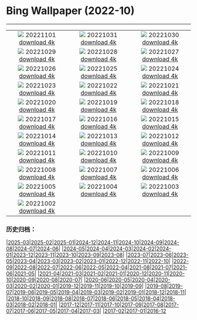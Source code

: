 # Bing Wallpaper (2022-10)
**************
| | | |
| :----: | :----: | :----: |
| ![](https://www.bing.com/th?id=OHR.Calacas_IT-IT0389753487_1920x1080.jpg) 20221101 [download 4k](https://www.bing.com/th?id=OHR.Calacas_IT-IT0389753487_UHD.jpg) | ![](https://www.bing.com/th?id=OHR.WychwoodForest_IT-IT0337124415_1920x1080.jpg) 20221031 [download 4k](https://www.bing.com/th?id=OHR.WychwoodForest_IT-IT0337124415_UHD.jpg) | ![](https://www.bing.com/th?id=OHR.VeniceClock_IT-IT0264860156_1920x1080.jpg) 20221030 [download 4k](https://www.bing.com/th?id=OHR.VeniceClock_IT-IT0264860156_UHD.jpg) |
| ![](https://www.bing.com/th?id=OHR.SeaAngel_IT-IT8580642230_1920x1080.jpg) 20221029 [download 4k](https://www.bing.com/th?id=OHR.SeaAngel_IT-IT8580642230_UHD.jpg) | ![](https://www.bing.com/th?id=OHR.FrankensteinFriday_IT-IT8308300166_1920x1080.jpg) 20221028 [download 4k](https://www.bing.com/th?id=OHR.FrankensteinFriday_IT-IT8308300166_UHD.jpg) | ![](https://www.bing.com/th?id=OHR.BridgeofSighs_IT-IT8041393229_1920x1080.jpg) 20221027 [download 4k](https://www.bing.com/th?id=OHR.BridgeofSighs_IT-IT8041393229_UHD.jpg) |
| ![](https://www.bing.com/th?id=OHR.BrockenSpecter_IT-IT0039522504_1920x1080.jpg) 20221026 [download 4k](https://www.bing.com/th?id=OHR.BrockenSpecter_IT-IT0039522504_UHD.jpg) | ![](https://www.bing.com/th?id=OHR.OrcusMouth_IT-IT9590892729_1920x1080.jpg) 20221025 [download 4k](https://www.bing.com/th?id=OHR.OrcusMouth_IT-IT9590892729_UHD.jpg) | ![](https://www.bing.com/th?id=OHR.GuwahatiDiwali_IT-IT8533104529_1920x1080.jpg) 20221024 [download 4k](https://www.bing.com/th?id=OHR.GuwahatiDiwali_IT-IT8533104529_UHD.jpg) |
| ![](https://www.bing.com/th?id=OHR.KarstMountains_IT-IT9557058549_1920x1080.jpg) 20221023 [download 4k](https://www.bing.com/th?id=OHR.KarstMountains_IT-IT9557058549_UHD.jpg) | ![](https://www.bing.com/th?id=OHR.CanaleLeonardesco_IT-IT4107798098_1920x1080.jpg) 20221022 [download 4k](https://www.bing.com/th?id=OHR.CanaleLeonardesco_IT-IT4107798098_UHD.jpg) | ![](https://www.bing.com/th?id=OHR.GeorgiaCypress_IT-IT6973135331_1920x1080.jpg) 20221021 [download 4k](https://www.bing.com/th?id=OHR.GeorgiaCypress_IT-IT6973135331_UHD.jpg) |
| ![](https://www.bing.com/th?id=OHR.SlothDay_IT-IT3779909522_1920x1080.jpg) 20221020 [download 4k](https://www.bing.com/th?id=OHR.SlothDay_IT-IT3779909522_UHD.jpg) | ![](https://www.bing.com/th?id=OHR.WartburgCastle_IT-IT3301146090_1920x1080.jpg) 20221019 [download 4k](https://www.bing.com/th?id=OHR.WartburgCastle_IT-IT3301146090_UHD.jpg) | ![](https://www.bing.com/th?id=OHR.GB25Anni_IT-IT3270300903_1920x1080.jpg) 20221018 [download 4k](https://www.bing.com/th?id=OHR.GB25Anni_IT-IT3270300903_UHD.jpg) |
| ![](https://www.bing.com/th?id=OHR.SwedenOwl_IT-IT2837320620_1920x1080.jpg) 20221017 [download 4k](https://www.bing.com/th?id=OHR.SwedenOwl_IT-IT2837320620_UHD.jpg) | ![](https://www.bing.com/th?id=OHR.PrinceChristianSound_IT-IT2587667922_1920x1080.jpg) 20221016 [download 4k](https://www.bing.com/th?id=OHR.PrinceChristianSound_IT-IT2587667922_UHD.jpg) | ![](https://www.bing.com/th?id=OHR.NaqsheRustam_IT-IT1805838500_1920x1080.jpg) 20221015 [download 4k](https://www.bing.com/th?id=OHR.NaqsheRustam_IT-IT1805838500_UHD.jpg) |
| ![](https://www.bing.com/th?id=OHR.RioArazas_IT-IT1511444344_1920x1080.jpg) 20221014 [download 4k](https://www.bing.com/th?id=OHR.RioArazas_IT-IT1511444344_UHD.jpg) | ![](https://www.bing.com/th?id=OHR.AlaskaMoose_IT-IT1238572311_1920x1080.jpg) 20221013 [download 4k](https://www.bing.com/th?id=OHR.AlaskaMoose_IT-IT1238572311_UHD.jpg) | ![](https://www.bing.com/th?id=OHR.GenoaBoccadasse_IT-IT1060249163_1920x1080.jpg) 20221012 [download 4k](https://www.bing.com/th?id=OHR.GenoaBoccadasse_IT-IT1060249163_UHD.jpg) |
| ![](https://www.bing.com/th?id=OHR.TortulaMoss_IT-IT0827822740_1920x1080.jpg) 20221011 [download 4k](https://www.bing.com/th?id=OHR.TortulaMoss_IT-IT0827822740_UHD.jpg) | ![](https://www.bing.com/th?id=OHR.ValvestinoDam_IT-IT0500211965_1920x1080.jpg) 20221010 [download 4k](https://www.bing.com/th?id=OHR.ValvestinoDam_IT-IT0500211965_UHD.jpg) | ![](https://www.bing.com/th?id=OHR.ChukchiSea_IT-IT0040382770_1920x1080.jpg) 20221009 [download 4k](https://www.bing.com/th?id=OHR.ChukchiSea_IT-IT0040382770_UHD.jpg) |
| ![](https://www.bing.com/th?id=OHR.GlassOctopus_IT-IT9759210556_1920x1080.jpg) 20221008 [download 4k](https://www.bing.com/th?id=OHR.GlassOctopus_IT-IT9759210556_UHD.jpg) | ![](https://www.bing.com/th?id=OHR.OberbaumBridge_IT-IT9273740844_1920x1080.jpg) 20221007 [download 4k](https://www.bing.com/th?id=OHR.OberbaumBridge_IT-IT9273740844_UHD.jpg) | ![](https://www.bing.com/th?id=OHR.BayofBiscay_IT-IT9386655612_1920x1080.jpg) 20221006 [download 4k](https://www.bing.com/th?id=OHR.BayofBiscay_IT-IT9386655612_UHD.jpg) |
| ![](https://www.bing.com/th?id=OHR.FlamingoTeacher_IT-IT8845799900_1920x1080.jpg) 20221005 [download 4k](https://www.bing.com/th?id=OHR.FlamingoTeacher_IT-IT8845799900_UHD.jpg) | ![](https://www.bing.com/th?id=OHR.CosmicCliffs_IT-IT8495148358_1920x1080.jpg) 20221004 [download 4k](https://www.bing.com/th?id=OHR.CosmicCliffs_IT-IT8495148358_UHD.jpg) | ![](https://www.bing.com/th?id=OHR.Porthuis_IT-IT8209132623_1920x1080.jpg) 20221003 [download 4k](https://www.bing.com/th?id=OHR.Porthuis_IT-IT8209132623_UHD.jpg) |
| ![](https://www.bing.com/th?id=OHR.TriesteSailingboats_IT-IT7054680724_1920x1080.jpg) 20221002 [download 4k](https://www.bing.com/th?id=OHR.TriesteSailingboats_IT-IT7054680724_UHD.jpg) |  |  |

### 历史归档：

|[2025-03](/2025-03/2025-03.md)|[2025-02](/2025-02/2025-02.md)|[2025-01](/2025-01/2025-01.md)|[2024-12](/2024-12/2024-12.md)|[2024-11](/2024-11/2024-11.md)|[2024-10](/2024-10/2024-10.md)|[2024-09](/2024-09/2024-09.md)|[2024-08](/2024-08/2024-08.md)|[2024-07](/2024-07/2024-07.md)|[2024-06](/2024-06/2024-06.md)|
|[2024-05](/2024-05/2024-05.md)|[2024-04](/2024-04/2024-04.md)|[2024-03](/2024-03/2024-03.md)|[2024-02](/2024-02/2024-02.md)|[2024-01](/2024-01/2024-01.md)|[2023-12](/2023-12/2023-12.md)|[2023-11](/2023-11/2023-11.md)|[2023-10](/2023-10/2023-10.md)|[2023-09](/2023-09/2023-09.md)|[2023-08](/2023-08/2023-08.md)|
|[2023-07](/2023-07/2023-07.md)|[2023-06](/2023-06/2023-06.md)|[2023-05](/2023-05/2023-05.md)|[2023-04](/2023-04/2023-04.md)|[2023-03](/2023-03/2023-03.md)|[2023-02](/2023-02/2023-02.md)|[2023-01](/2023-01/2023-01.md)|[2022-12](/2022-12/2022-12.md)|[2022-11](/2022-11/2022-11.md)|[2022-10](/2022-10/2022-10.md)|
|[2022-09](/2022-09/2022-09.md)|[2022-08](/2022-08/2022-08.md)|[2022-07](/2022-07/2022-07.md)|[2022-06](/2022-06/2022-06.md)|[2022-05](/2022-05/2022-05.md)|[2022-04](/2022-04/2022-04.md)|[2021-08](/2021-08/2021-08.md)|[2021-07](/2021-07/2021-07.md)|[2021-06](/2021-06/2021-06.md)|[2021-05](/2021-05/2021-05.md)|
|[2021-04](/2021-04/2021-04.md)|[2021-03](/2021-03/2021-03.md)|[2021-02](/2021-02/2021-02.md)|[2021-01](/2021-01/2021-01.md)|[2020-12](/2020-12/2020-12.md)|[2020-11](/2020-11/2020-11.md)|[2020-10](/2020-10/2020-10.md)|[2020-09](/2020-09/2020-09.md)|[2020-08](/2020-08/2020-08.md)|[2020-07](/2020-07/2020-07.md)|
|[2020-06](/2020-06/2020-06.md)|[2020-05](/2020-05/2020-05.md)|[2020-04](/2020-04/2020-04.md)|[2020-03](/2020-03/2020-03.md)|[2020-02](/2020-02/2020-02.md)|[2020-01](/2020-01/2020-01.md)|[2019-12](/2019-12/2019-12.md)|[2019-11](/2019-11/2019-11.md)|[2019-10](/2019-10/2019-10.md)|[2019-09](/2019-09/2019-09.md)|
|[2019-08](/2019-08/2019-08.md)|[2019-07](/2019-07/2019-07.md)|[2019-06](/2019-06/2019-06.md)|[2019-05](/2019-05/2019-05.md)|[2019-04](/2019-04/2019-04.md)|[2019-03](/2019-03/2019-03.md)|[2019-02](/2019-02/2019-02.md)|[2019-01](/2019-01/2019-01.md)|[2018-12](/2018-12/2018-12.md)|[2018-11](/2018-11/2018-11.md)|
|[2018-10](/2018-10/2018-10.md)|[2018-09](/2018-09/2018-09.md)|[2018-08](/2018-08/2018-08.md)|[2018-07](/2018-07/2018-07.md)|[2018-06](/2018-06/2018-06.md)|[2018-05](/2018-05/2018-05.md)|[2018-04](/2018-04/2018-04.md)|[2018-03](/2018-03/2018-03.md)|[2018-02](/2018-02/2018-02.md)|[2018-01](/2018-01/2018-01.md)|
|[2017-12](/2017-12/2017-12.md)|[2017-11](/2017-11/2017-11.md)|[2017-10](/2017-10/2017-10.md)|[2017-09](/2017-09/2017-09.md)|[2017-08](/2017-08/2017-08.md)|[2017-07](/2017-07/2017-07.md)|[2017-06](/2017-06/2017-06.md)|[2017-05](/2017-05/2017-05.md)|[2017-04](/2017-04/2017-04.md)|[2017-03](/2017-03/2017-03.md)|
|[2017-02](/2017-02/2017-02.md)|[2017-01](/2017-01/2017-01.md)|[2016-12](/2016-12/2016-12.md)
